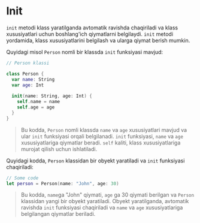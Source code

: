 # Init

`init` metodi klass yaratilganda avtomatik ravishda chaqiriladi va klass xususiyatlari uchun boshlang'ich qiymatlarni belgilaydi. `init` metodi yordamida, klass xususiyatlarini belgilash va ularga qiymat berish mumkin.

Quyidagi misol `Person` nomli bir klassda `init` funksiyasi mavjud:

```swift
// Person klassi

class Person {
  var name: String
  var age: Int
  
  init(name: String, age: Int) {
    self.name = name
    self.age = age
  }
}
```

> Bu kodda, `Person` nomli klassda `name` va `age` xususiyatlari mavjud va ular `init` funksiyasi orqali belgilanadi. `init` funksiyasi, `name` va `age` xususiyatlariga qiymatlar beradi. `self` kaliti, klass xususiyatlariga murojat qilish uchun ishlatiladi.

Quyidagi kodda, `Person` klassidan bir obyekt yaratiladi va `init` funksiyasi chaqiriladi:

```swift
// Some code
let person = Person(name: "John", age: 30)

```

> Bu kodda, `name`ga "John" qiymati, `age` ga 30 qiymati berilgan va `Person` klassidan yangi bir obyekt yaratiladi. Obyekt yaratilganda, avtomatik ravishda `init` funksiyasi chaqiriladi va `name` va `age` xususiyatlariga belgilangan qiymatlar beriladi.
